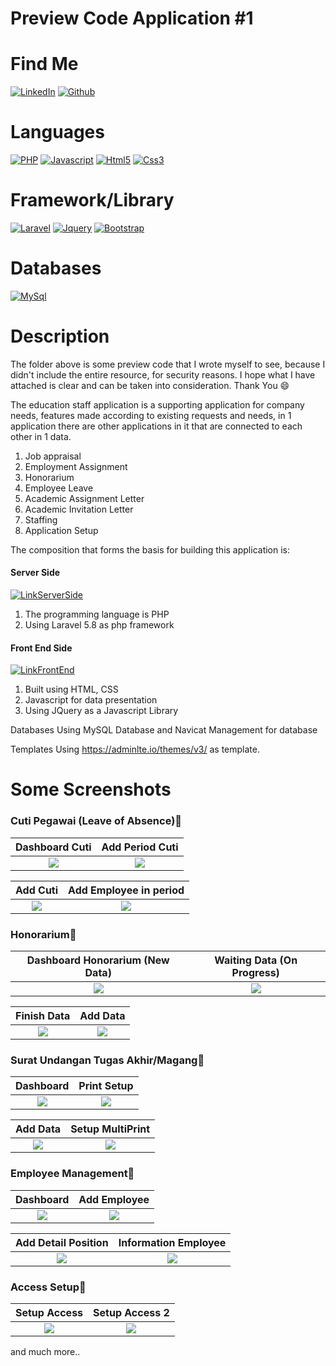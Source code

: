 

# Preview Code Application #1

# Find Me

[![LinkedIn](https://img.shields.io/badge/LinkedIn-0077B5?style=for-the-badge&logo=linkedin&logoColor=white)](https://www.linkedin.com/in/suharyadi-3423a3193/)
[![Github](https://img.shields.io/badge/GitHub-100000?style=for-the-badge&logo=github&logoColor=white)](https://github.com/suharyadi2112)

# Languages

[![PHP](https://img.shields.io/badge/PHP-777BB4?style=for-the-badge&logo=php&logoColor=white)](https://www.php.net/manual/en/index.php)
[![Javascript](https://img.shields.io/badge/JavaScript-323330?style=for-the-badge&logo=javascript&logoColor=F7DF1E)](https://developer.mozilla.org/en-US/docs/Learn/Getting_started_with_the_web/JavaScript_basics?retiredLocale=id)
[![Html5](https://img.shields.io/badge/HTML5-E34F26?style=for-the-badge&logo=html5&logoColor=white)](https://developer.mozilla.org/en-US/docs/Web/HTML)
[![Css3](https://img.shields.io/badge/CSS3-1572B6?style=for-the-badge&logo=css3&logoColor=white)](https://developer.mozilla.org/en-US/docs/Web/CSS)

# Framework/Library

[![Laravel](https://img.shields.io/badge/Laravel-FF2D20?style=for-the-badge&logo=laravel&logoColor=white)](https://laravel.com/)
[![Jquery](https://img.shields.io/badge/jQuery-0769AD?style=for-the-badge&logo=jquery&logoColor=white)](https://jquery.com/)
[![Bootstrap](https://img.shields.io/badge/bootstrap-%23563D7C.svg?style=for-the-badge&logo=bootstrap&logoColor=white)](https://getbootstrap.com/)

# Databases

[![MySql](https://img.shields.io/badge/mysql-%2300f.svg?style=for-the-badge&logo=mysql&logoColor=white)](https://www.mysql.com/)

# Description

The folder above is some preview code that I wrote myself to see, because I didn't include the entire resource, for security reasons. I hope what I have attached is clear and can be taken into consideration. Thank You 😄

The education staff application is a supporting application for company needs, features made according to existing requests and needs,
in 1 application there are other applications in it that are connected to each other in 1 data.

<ol>
  <li>Job appraisal</li><li>Employment Assignment</li><li>Honorarium</li><li>Employee Leave</li><li>Academic Assignment Letter</li><li>Academic Invitation Letter</li><li>Staffing</li><li>Application Setup</li>
</ol> 

The composition that forms the basis for building this application is:
 
<h4>Server Side</h4>

[![LinkServerSide](https://img.shields.io/badge/Link-ServerSideFolder-blue.svg)](https://github.com/suharyadi2112/Aplikasi-Tenaga-Kependidikan/tree/main/app/Http/Controllers)

<ol>
  <li>The programming language is PHP</li>
  <li>Using Laravel 5.8 as php framework</li>
</ol>

<h4>Front End Side</h4>

[![LinkFrontEnd](https://img.shields.io/badge/Link-FrontEndFolder-green.svg)](https://github.com/suharyadi2112/Aplikasi-Tenaga-Kependidikan/tree/main/resources/views/admin/dashboard)

<ol>
  <li>Built using HTML, CSS</li>
  <li>Javascript for data presentation</li>
  <li>Using JQuery as a Javascript Library</li>
</ol>

Databases
Using MySQL Database and Navicat Management for database

Templates
Using https://adminlte.io/themes/v3/ as template.

# Some Screenshots

<h3>Cuti Pegawai (Leave of Absence)&#x1F53D;</h3>

Dashboard Cuti             |  Add Period Cuti
:-------------------------:|:-------------------------:
<img src="https://user-images.githubusercontent.com/105489642/168763205-3b9c7958-bc9a-45c4-a81f-b9214af36824.jpg">  |  <img src="https://user-images.githubusercontent.com/105489642/168764589-3092f911-0423-4377-a4dd-a143f8c4ed2a.jpg">

Add Cuti             |  Add Employee in period
:-------------------------:|:-------------------------:
<img src="https://user-images.githubusercontent.com/105489642/168767143-5f529ce0-18d0-43d9-803a-f73581550b44.jpg">  |  <img src="https://user-images.githubusercontent.com/105489642/168767632-65a2294b-4963-4fc4-911a-2bc313277741.jpg">

<h3>Honorarium&#x1F53D;</h3>

Dashboard Honorarium (New Data) | Waiting Data (On Progress)
:-------------------------:|:-------------------------:
<img src="https://user-images.githubusercontent.com/105489642/168768820-b0dfda05-9742-449c-ae23-cd7cdebf0223.jpg">  |  <img src="https://user-images.githubusercontent.com/105489642/168769420-8ed4ff94-6189-4d2b-99a8-e286d8a12760.jpg">

Finish Data | Add Data
:-------------------------:|:-------------------------:
<img src="https://user-images.githubusercontent.com/105489642/168775090-b0a3cf0c-7645-429b-ac56-41c50c3445fc.jpg">  |  <img src="https://user-images.githubusercontent.com/105489642/168775155-2709ef00-3ba2-418c-be2a-b9815d04db52.jpg">

<h3>Surat Undangan Tugas Akhir/Magang&#x1F53D;</h3>

Dashboard | Print Setup
:-------------------------:|:-------------------------:
<img src="https://user-images.githubusercontent.com/105489642/168777297-819f7f41-23ad-43ca-b7ef-e70d4986096a.jpg">  |  <img src="https://user-images.githubusercontent.com/105489642/168777384-853b0569-e3a2-45a6-bf5b-8ee548576b00.jpg">

Add Data | Setup MultiPrint
:-------------------------:|:-------------------------:
<img src="https://user-images.githubusercontent.com/105489642/168777891-a720137a-50f0-4a95-9c15-4eca9d349f83.jpg">  |  <img src="https://user-images.githubusercontent.com/105489642/168777964-609c7b53-f628-49af-be8c-540f9ea0d3a7.jpg">

<h3>Employee Management&#x1F53D;</h3>

Dashboard | Add Employee
:-------------------------:|:-------------------------:
<img src="https://user-images.githubusercontent.com/105489642/168792693-10b48861-dac2-432d-bd13-e248fad8720e.jpg">  |  <img src="https://user-images.githubusercontent.com/105489642/168792763-5edbe93a-3391-44d3-8dfe-a137cb1db74f.jpg">

Add Detail Position | Information Employee
:-------------------------:|:-------------------------:
<img src="https://user-images.githubusercontent.com/105489642/168793107-6147c2be-65e7-433b-a1b6-b217ca5895d2.jpg">  |  <img src="https://user-images.githubusercontent.com/105489642/168793168-f50bab35-35e0-4147-92b3-31c57cfbf171.jpg">

<h3>Access Setup&#x1F53D;</h3>

Setup Access | Setup Access 2
:-------------------------:|:-------------------------:
<img src="https://user-images.githubusercontent.com/105489642/168778712-88e95fec-e0ea-4b4e-bbfa-70065e5ae706.jpg">  |  <img src="https://user-images.githubusercontent.com/105489642/168779130-d9194e75-569c-4463-b780-6c8303a281e9.jpg">

and much more..
